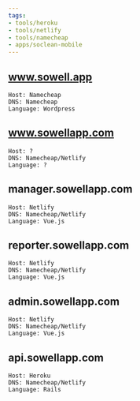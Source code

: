 ```yaml
---
tags: 
- tools/heroku
- tools/netlify
- tools/namecheap
- apps/soclean-mobile
---
```

## www.sowell.app

```
Host: Namecheap
DNS: Namecheap
Language: Wordpress
```

## www.sowellapp.com
```
Host: ?
DNS: Namecheap/Netlify
Language: ?
```

## manager.sowellapp.com
```
Host: Netlify
DNS: Namecheap/Netlify
Language: Vue.js
```

## reporter.sowellapp.com
```
Host: Netlify
DNS: Namecheap/Netlify
Language: Vue.js
```

## admin.sowellapp.com
```
Host: Netlify
DNS: Namecheap/Netlify
Language: Vue.js
```

## api.sowellapp.com
```
Host: Heroku
DNS: Namecheap/Netlify
Language: Rails
```

